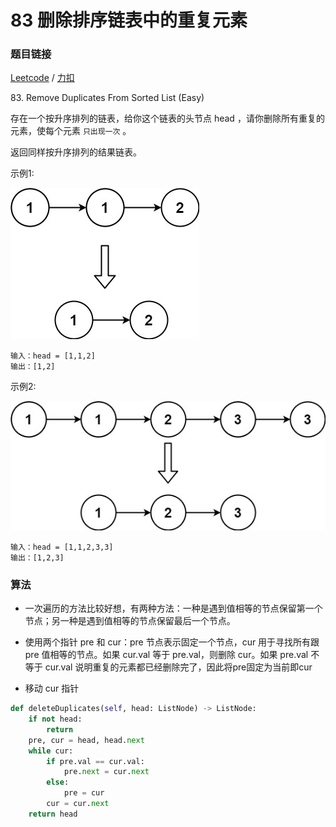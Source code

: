# 83 删除排序链表中的重复元素

### 题目链接

[Leetcode](https://leetcode.com/problems/remove-duplicates-from-sorted-list/) / [力扣](https://leetcode-cn.com/problems/remove-duplicates-from-sorted-list/)

83\. Remove Duplicates From Sorted List (Easy)

存在一个按升序排列的链表，给你这个链表的头节点 head ，请你删除所有重复的元素，使每个元素 `只出现一次` 。

返回同样按升序排列的结果链表。

示例1:

![](../pics/list1.jpeg)

```
输入：head = [1,1,2]
输出：[1,2]
```

示例2:

![](../pics/list2.jpeg)

```
输入：head = [1,1,2,3,3]
输出：[1,2,3]
```

### 算法

* 一次遍历的方法比较好想，有两种方法：一种是遇到值相等的节点保留第一个节点；另一种是遇到值相等的节点保留最后一个节点。

* 使用两个指针 pre 和 cur：pre 节点表示固定一个节点，cur 用于寻找所有跟 pre 值相等的节点。如果 cur.val 等于 pre.val，则删除 cur。如果 pre.val 不等于 cur.val 说明重复的元素都已经删除完了，因此将pre固定为当前即cur

* 移动 cur 指针

```python
def deleteDuplicates(self, head: ListNode) -> ListNode:
    if not head:
        return
    pre, cur = head, head.next
    while cur:
        if pre.val == cur.val:
            pre.next = cur.next
        else:
            pre = cur
        cur = cur.next
    return head
```